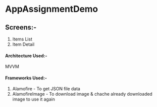 # AppAssignmentDemo

## Screens:-
1. Items List 
2. Item Detail

#### Architecture Used:-
MVVM

#### Frameworks Used:-
1. Alamofire - To get JSON file data
2. AlamofireImage - To download image & chache already downloaded image to use it again


